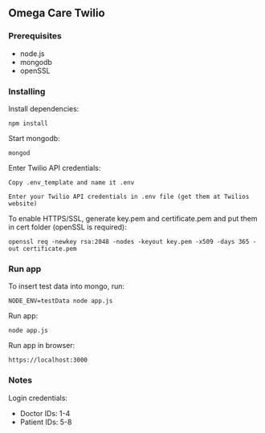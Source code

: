 ## Omega Care Twilio

### Prerequisites

* node.js
* mongodb
* openSSL

### Installing

Install dependencies:

```
npm install
```


Start mongodb:

```
mongod
```

Enter Twilio API credentials:

```
Copy .env_template and name it .env
```

```
Enter your Twilio API credentials in .env file (get them at Twilios website)
```

To enable HTTPS/SSL, generate key.pem and certificate.pem and put them in cert folder (openSSL is required):

```
openssl req -newkey rsa:2048 -nodes -keyout key.pem -x509 -days 365 -out certificate.pem
```

### Run app

To insert test data into mongo, run:

```
NODE_ENV=testData node app.js
```

Run app:

```
node app.js
```

Run app in browser:

```
https://localhost:3000
```

### Notes

Login credentials:
* Doctor IDs: 1-4
* Patient IDs: 5-8
